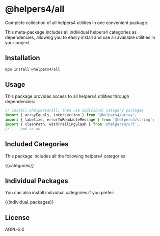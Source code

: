 # @helpers4/all

Complete collection of all helpers4 utilities in one convenient package.

This meta-package includes all individual helpers4 categories as dependencies, allowing you to easily install and use all available utilities in your project.

## Installation

```bash
npm install @helpers4/all
```

## Usage

This package provides access to all helpers4 utilities through dependencies:

```typescript
// Install @helpers4/all, then use individual category packages
import { arrayEquals, intersection } from '@helpers4/array';
import { labelize, errorToReadableMessage } from '@helpers4/string';
import { cleanPath, withTrailingSlash } from '@helpers4/url';
// ... and so on
```

## Included Categories

This package includes all the following helpers4 categories:

{{categories}}

## Individual Packages

You can also install individual categories if you prefer:

{{individual_packages}}

## License

AGPL-3.0